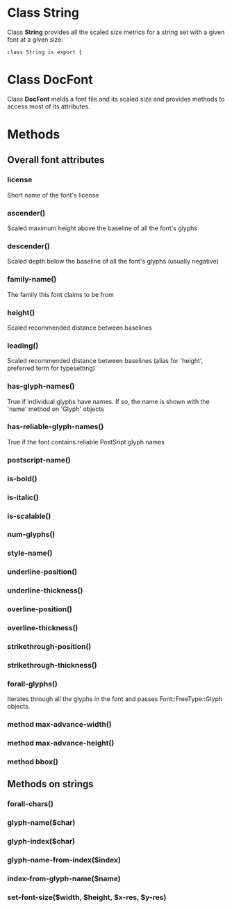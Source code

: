 Class String
============

Class **String** provides all the scaled size metrics for a string set with a given font at a given size:

    class String is export {

Class DocFont
=============

Class **DocFont** melds a font file and its scaled size and provides methods to access most of its attributes.

Methods
=======

Overall font attributes 
------------------------

### license

Short name of the font's license

### ascender()

Scaled maximum height above the baseline of all the font's glyphs

### descender()

Scaled depth below the baseline of all the font's glyphs (usually negative)

### family-name()

The family this font claims to be from

### height()

Scaled recommended distance between baselines

### leading()

Scaled recommended distance between baselines (alias for 'height', preferred term for typesetting)

### has-glyph-names()

True if individual glyphs have names. If so, the name is shown with the 'name' method on 'Glyph' objects

### has-reliable-glyph-names()

True if the font contains reliable PostSript glyph names

### postscript-name()

### is-bold()

### is-italic()

### is-scalable()

### num-glyphs() 

### style-name()

### underline-position()

### underline-thickness()

### overline-position()

### overline-thickness()

### strikethrough-position()

### strikethrough-thickness()

### forall-glyphs()

Iterates through all the glyphs in the font and passes Font::FreeType::Glyph objects.

### method max-advance-width() 

### method max-advance-height() 

### method bbox() 

Methods on strings
------------------

### forall-chars()

### glyph-name($char)

### glyph-index($char)

### glyph-name-from-index($index)

### index-from-glyph-name($name)

### set-font-size($width, $height, $x-res, $y-res)

